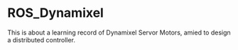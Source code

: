 # ROS_Dynamixel
This is about a learning record of Dynamixel Servor Motors, amied to design a distributed controller. 
